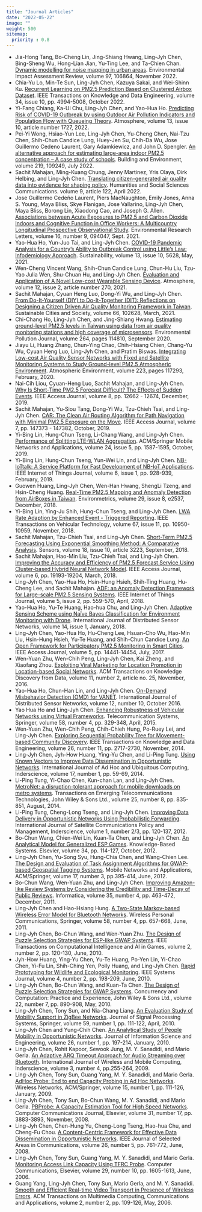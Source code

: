 ```yaml
---
title: "Journal Articles"
date: "2022-05-22"
image: ""
weight: 500
sitemap:
  priority : 0.8
---
```



- Jia-Hong Tang, Bo-Cheng Lin, Jing-Shiang Hwang, Ling-Jyh Chen, Bing-Sheng Wu, Hong-Lian Jian, Yu-Ting Lee, and Ta-Chien Chan. [Dynamic modelling for noise mapping in urban areas](https://doi.org/10.1016/j.eiar.2022.106864). Environmental Impact Assessment Review, volume 97, 106864, November 2022.
- Chia-Yu Lo, Min-Te Sun, Ling-Jyh Chen, Kazuya Sakai, and Wei-Shinn Ku. [Recurrent Learning on PM2.5 Prediction Based on Clustered Airbox Dataset](https://doi.org/10.1109/TKDE.2020.3047634). IEEE Transactions on Knowledge and Data Engineering, volume 34, issue 10, pp. 4994-5008, October 2022.
- Yi-Fang Chiang, Ka-Ui Chu, Ling-Jyh Chen, and Yao-Hua Ho. [Predicting Risk of COVID-19 Outbreak by using Outdoor Air Pollution Indicators and Population Flow with Queueing Theory](https://doi.org/10.3390/atmos13101727). Atmosphere, volume 13, issue 10, article number 1727, 2022.
- Pei-Yi Wong, Hsiao-Yun Lee, Ling-Jyh Chen, Yu-Cheng Chen, Nai-Tzu Chen, Shih-Chun Candice Lung, Huey-Jen Su, Chih-Da Wu, Jose Guillermo Cedeno Laurent, Gary Adamkiewicz, and John D. Spengler. [An alternative approach for estimating large-area indoor PM2.5 concentration – A case study of schools](https://doi.org/10.1016/j.buildenv.2022.109249). Building and Environment, volume 219, 109249, July 2022. 
- Sachit Mahajan, Ming-Kuang Chung, Jenny Martinez, Yris Olaya, Dirk Helbing, and Ling-Jyh Chen. [Translating citizen-generated air quality data into evidence for shaping policy](https://doi.org/10.1057/s41599-022-01135-2). Humanities and Social Sciences Communications. volume 9, article 122, April 2022.
- Jose Guillermo Cedeño Laurent, Piers MacNaughton, Emily Jones, Anna S. Young, Maya Bliss, Skye Flanigan, Jose Vallarino, Ling-Jyh Chen, Maya Bliss, Borong Lin, Xiaodong Cao, and Joseph G. Allen. [Associations between Acute Exposures to PM2.5 and Carbon Dioxide Indoors and Cognitive Function in Office Workers: A Multicountry Longitudinal Prospective Observational Study](https://doi.org/10.1088/1748-9326/ac1bd8). Environmental Research Letters, volume 16, number 9, 094047, Sept. 2021.
- Yao-Hua Ho, Yun-Juo Tai, and Ling-Jyh Chen. [COVID-19 Pandemic Analysis for a Country’s Ability to Outbreak Control using Little’s Law: Infodemiology Approach](https://doi.org/10.3390/su13105628). Sustainability, volume 13, issue 10, 5628, May, 2021.
- Wen-Cheng Vincent Wang, Shih-Chun Candice Lung, Chun-Hu Liu, Tzu-Yao Julia Wen, Shu-Chuan Hu, and Ling-Jyh Chen. [Evaluation and Application of A Novel Low-cost Wearable Sensing Device](https://doi.org/10.3390/atmos12020270). Atmosphere, volume 12, issue 2, article number 270, 2021.
- Sachit Mahajan, Cyuan Heng Luo, Dong-Yi Wu, and Ling-Jyh Chen. [From Do-It-Yourself (DIY) to Do-It-Together (DIT): Reflections on Designing a Citizen Driven Air Quality Monitoring Framework in Taiwan](https://doi.org/10.1016/j.scs.2020.102628). Sustainable Cities and Society, volume 66, 102628, March, 2021.
- Chi-Chang Ho, Ling-Jyh Chen, and Jing-Shiang Hwang. [Estimating ground-level PM2.5 levels in Taiwan using data from air quality monitoring stations and high coverage of microsensors](https://doi.org/10.1016/j.envpol.2020.114810). Environmental Pollution Journal, volume 264, pages 114810, September 2020. 
- Jiayu Li, Huang Zhang, Chun-Ying Chao, Chih-Hsiang Chien, Chang-Yu Wu, Cyuan Heng Luo, Ling-Jyh Chen, and Pratim Biswas. [Integrating Low-cost Air Quality Sensor Networks with Fixed and Satellite Monitoring Systems to Study Ground-level PM2.5 Atmospheric Environment](https://doi.org/10.1016/j.atmosenv.2020.117293). Atmospheric Environment, volume 223, pages 117293, February, 2020. 
- Nai-Cih Liou, Cyuan-Heng Luo, Sachit Mahajan, and Ling-Jyh Chen. [Why Is Short-Time PM2.5 Forecast Difficult? The Effects of Sudden Events](https://dx.doi.org/10.1109/ACCESS.2019.2963341). IEEE Access Journal, volume 8, pp. 12662 - 12674, December, 2019.
- Sachit Mahajan, Yu-Siou Tang, Dong-Yi Wu, Tzu-Chieh Tsai, and Ling-Jyh Chen. [CAR: The Clean Air Routing Algorithm for Path Navigation with Minimal PM2.5 Exposure on the Move](https://dx.doi.org/10.1109/ACCESS.2019.2946419). IEEE Access Journal, volume 7, pp. 147373 - 147382, October, 2019. 
- Yi-Bing Lin, Hung-Chun Tseng, Li-Chang Wang, and Ling-Jyh Chen. [Performance of Splitting LTE-WLAN Aggregation](https://doi.org/10.1007/s11036-018-1179-8). ACM/Springer Mobile Networks and Applications, volume 24, issue 5, pp. 1587-1595, October, 2019. 
- Yi-Bing Lin, Hung-Chun Tseng, Yun-Wei Lin, and Ling-Jyh Chen. [NB-IoTtalk: A Service Platform for Fast Development of NB-IoT Applications](https://dx.doi.org/10.1109/JIOT.2018.2865583). IEEE Internet of Things Journal, volume 6, issue 1, pp. 928-939, February, 2019. 
- Guowen Huang, Ling-Jyh Chen, Wen-Han Hwang, ShengLi Tzeng, and Hsin-Cheng Huang. [Real-Time PM2.5 Mapping and Anomaly Detection from AirBoxes in Taiwan](https://dx.doi.org/10.1002/env.2537). Environmetrics, volume 29, issue 8, e2537, December, 2018. 
- Yi-Bing Lin, Ying-Ju Shih, Hung-Chun Tseng, and Ling-Jyh Chen. [LWA Rate Adaption by Enhanced Event - Triggered Reporting](https://dx.doi.org/10.1109/TVT.2018.2865782). IEEE Transactions on Vehicular Technology, volume 67, issue 11, pp. 10950-10959, November, 2018. 
- Sachit Mahajan, Tzu-Chieh Tsai, and Ling-Jyh Chen. [Short-Term PM2.5 Forecasting Using Exponential Smoothing Method: A Comparative Analysis](https://dx.doi.org/10.3390/s18103223). Sensors, volume 18, issue 10, article 3223, September, 2018. 
- Sachit Mahajan, Hao-Min Liu, Tzu-Chieh Tsai, and Ling-Jyh Chen. [Improving the Accuracy and Efficiency of PM2.5 Forecast Service Using Cluster-based Hybrid Neural Network Model](https://dx.doi.org/10.1109/ACCESS.2018.2820164). IEEE Access Journal, volume 6, pp. 19193-19204, March, 2018.  
- Ling-Jyh Chen, Yao-Hua Ho, Hsin-Hung Hsieh, Shih-Ting Huang, Hu-Cheng Lee, and Sachit Mahajan. [ADF: an Anomaly Detection Framework for Large-scale PM2.5 Sensing Systems](https://dx.doi.org/10.1109/JIOT.2017.2766085). IEEE Internet of Things Journal, volume 5, issue 2, pp. 559-570, April, 2018.  
- Yao-Hua Ho, Yu-Te Huang, Hao-hua Chu, and Ling-Jyh Chen. [Adaptive Sensing Scheme using Naïve Bayes Classification for Environment Monitoring with Drone](https://doi.org/10.1177/1550147718756036). International Journal of Distributed Sensor Networks, volume 14, issue 1, January, 2018. 
- Ling-Jyh Chen, Yao-Hua Ho, Hu-Cheng Lee, Hsuan-Cho Wu, Hao-Min Liu, Hsin-Hung Hsieh, Yu-Te Huang, and Shih-Chun Candice Lung. [An Open Framework for Participatory PM2.5 Monitoring in Smart Cities](https://dx.doi.org/10.1109/ACCESS.2017.2723919). IEEE Access Journal, volume 5, pp. 14441-14454, July, 2017.  
- Wen-Yuan Zhu, Wen-Chih Peng, Ling-Jyh Chen, Kai Zheng, and Xiaofang Zhou. [Exploiting Viral Marketing for Location Promotion in Location-based Social Networks](https://dx.doi.org/10.1145/3001938). ACM Transactions on Knowledge Discovery from Data, volume 11, number 2, article no. 25, November, 2016. 
- Yao-Hua Ho, Chun-Han Lin, and Ling-Jyh Chen. [On-Demand Misbehavior Detection (OMD) for VANET](https://dx.doi.org/10.1177/1550147716673928). International Journal of Distributed Sensor Networks, volume 12, number 10, October 2016. 
- Yao Hua Ho and Ling-Jyh Chen. [Enhancing Robustness of Vehicular Networks using Virtual Frameworks](https://dx.doi.org/10.1007/s11235-014-9880-9). Telecommunication Systems, Springer, volume 58, number 4, pp. 329-348, April, 2015. 
- Wen-Yuan Zhu, Wen-Chih Peng, Chih-Chieh Hung, Po-Ruey Lei, and Ling-Jyh Chen. [Exploring Sequential Probability Tree for Movement-based Community Discovery](https://dx.doi.org/10.1109/TKDE.2014.2304458). IEEE Transactions on Knowledge and Data Engineering, volume 26, number 11, pp. 2717-2730, November, 2014. 
- Ling-Jyh Chen, Jyh-How Huang, Ying-Yu Chen, and Li-Ping Tung. [Using Known Vectors to Improve Data Dissemination in Opportunistic Networks](https://dx.doi.org/10.1504/IJAHUC.2014.065158). International Journal of Ad Hoc and Ubiquitous Computing, Inderscience, volume 17, number 1, pp. 59-69, 2014.  
- Li-Ping Tung, Yi-Chao Chen, Kun-chan Lan, and Ling-Jyh Chen. [MetroNet: a disruption-tolerant approach for mobile downloads on metro systems](https://dx.doi.org/10.1002/ett.2695). Transactions on Emerging Telecommunications Technologies, John Wiley & Sons Ltd., volume 25, number 8, pp. 835-851, August, 2014.  
- Li-Ping Tung, Cheng-Long Tseng, and Ling-Jyh Chen. [Improving Data Delivery in Opportunistic Networks Using Probabilistic Forwarding](https://dx.doi.org/10.1504/IJSCPM.2012.049548). International Journal of Satellite Communications Policy and Management, Inderscience, volume 1, number 2/3, pp. 120-137, 2012. 
- Bo-Chun Wang, Chien-Wei Lin, Kuan-Ta Chen, and Ling-Jyh Chen. [An Analytical Model for Generalized ESP Games](https://dx.doi.org/10.1016/j.knosys.2011.08.009). Knowledge-Based Systems. Elsevier, volume 34, pp. 114-127, October, 2012.  
- Ling-Jyh Chen, Yu-Song Syu, Hung-Chia Chen, and Wang-Chien Lee. [The Design and Evaluation of Task Assignment Algorithms for GWAP-based Geospatial Tagging Systems](https://dx.doi.org/10.1007/s11036-011-0314-6). Mobile Networks and Applications, ACM/Springer, volume 17, number 3, pp.395-414, June, 2012.  
- Bo-Chun Wang, Wen-Yuan Zhu, and Ling-Jyh Chen. [Improving Amazon-like Review Systems by Considering the Credibility and Time-Decay of Public Reviews](https://www.informatica.si/index.php/informatica/article/download/372/373). Informatica, volume 35, number 4, pp. 463-472, December, 2011. 
- Ling-Jyh Chen and Hao-Hsiang Hung. [A Two-State Markov-based Wireless Error Model for Bluetooth Networks](https://dx.doi.org/10.1007/s11277-009-9899-5). Wireless Personal Communications, Springer, volume 58, number 4, pp. 657-668, June, 2011.  
- Ling-Jyh Chen, Bo-Chun Wang, and Wen-Yuan Zhu. [The Design of Puzzle Selection Strategies for ESP-like GWAP Systems](https://dx.doi.org/10.1109/TCIAIG.2010.2049846). IEEE Transactions on Computational Intelligence and AI in Games, volume 2, number 2, pp. 120-130, June, 2010.  
- Jyh-How Huang, Ying-Yu Chen, Yu-Te Huang, Po-Yen Lin, Yi-Chao Chen, Yi-Fu Lin, Shih-Ching Yen, Polly Huang, and Ling-Jyh Chen. [Rapid Prototyping for Wildlife and Ecological Monitoring](https://dx.doi.org/10.1109/JSYST.2010.2047294). IEEE Systems Journal, volume 4, number 2, pp. 198-209, June, 2010.  
- Ling-Jyh Chen, Bo-Chun Wang, and Kuan-Ta Chen. [The Design of Puzzle Selection Strategies for GWAP Systems](https://dx.doi.org/10.1002/cpe.1560). Concurrency and Computation: Practice and Experience, John Wiley & Sons Ltd., volume 22, number 7, pp. 890-908, May, 2010.  
- Ling-Jyh Chen, Tony Sun, and Nia-Chang Liang. [An Evaluation Study of Mobility Support in ZigBee Networks](https://dx.doi.org/10.1007/s11265-008-0271-x). Journal of Signal Processing Systems, Springer, volume 59, number 1, pp. 111-122, April, 2010.  
- Ling-Jyh Chen and Yung-Chih Chen. [An Analytical Study of People Mobility in Opportunistic Networks](https://citeseerx.ist.psu.edu/viewdoc/download?doi=10.1.1.429.7526&rep=rep1&type=pdf). Journal of Information Science and Engineering, volume 26, number 1, pp. 197-214, January, 2010. 
- Ling-Jyh Chen, Rohit Kapoor, Sewook Jung, M. Y. Sanadidi, and Mario Gerla. [An Adaptive ARQ Timeout Approach for Audio Streaming over Bluetooth](https://dx.doi.org/10.1504/IJWMC.2009.029345). International Journal of Wireless and Mobile Computing, Inderscience, volume 3, number 4, pp.255-264, 2009.  
- Ling-Jyh Chen, Tony Sun, Guang Yang, M. Y. Sanadidi, and Mario Gerla. [AdHoc Probe: End to end Capacity Probing in Ad Hoc Networks](https://dx.doi.org/10.1007/s11276-007-0047-4). Wireless Networks, ACM/Springer, volume 15, number 1, pp. 111-126, January, 2009.  
- Ling-Jyh Chen, Tony Sun, Bo-Chun Wang, M. Y. Sanadidi, and Mario Gerla. [PBProbe: A Capacity Estimation Tool for High Speed Networks](https://dx.doi.org/10.1016/j.comcom.2008.05.047). Computer Communications Journal, Elsevier, volume 31, number 17, pp. 3883-3893, November, 2008.  
- Ling-Jyh Chen, Chen-Hung Yu, Cheng-Long Tseng, Hao-hua Chu, and Cheng-Fu Chou. [A Content-Centric Framework for Effective Data Dissemination in Opportunistic Networks](https://dx.doi.org/10.1109/JSAC.2008.080603). IEEE Journal of Selected Areas in Communications, volume 26, number 5, pp. 761-772, June, 2008.  
- Ling-Jyh Chen, Tony Sun, Guang Yang, M. Y. Sanadidi, and Mario Gerla. [Monitoring Access Link Capacity Using TFRC Probe](https://dx.doi.org/10.1016/j.comcom.2005.07.010). Computer Communications, Elsevier, volume 29, number 10, pp. 1605-1613, June, 2006.  
- Guang Yang, Ling-Jyh Chen, Tony Sun, Mario Gerla, and M. Y. Sanadidi. [Smooth and Efficient Real-time Video Transport in Presence of Wireless Errors](https://dx.doi.org/10.1145/1142020.1142022). ACM Transactions on Multimedia Computing, Communications and Applications, volume 2, number 2, pp. 109-126, May, 2006. 
